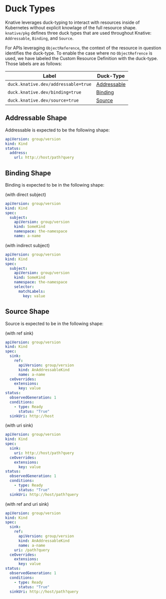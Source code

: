 # Duck Types

Knative leverages duck-typing to interact with resources inside of Kubernetes
without explicit knowlage of the full resource shape. `knative/pkg` defines three
duck types that are used throughout Knative: `Addressable`, `Binding`, and `Source`.

For APIs leveraging `ObjectReference`, the context of the resource in question
identifies the duck-type. To enable the case where no `ObjectRefrence` is used,
we have labeled the Custom Resource Definition with the duck-type. Those labels
are as follows:

| Label                               | Duck-Type                                                                     |
| ----------------------------------- | ----------------------------------------------------------------------------- |
| `duck.knative.dev/addressable=true` | [Addressable](https://godoc.org/knative.dev/pkg/apis/duck/v1#AddressableType) |
| `duck.knative.dev/binding=true`     | [Binding](https://godoc.org/knative.dev/pkg/apis/duck/v1alpha1#Binding)       |
| `duck.knative.dev/source=true`      | [Source](https://godoc.org/knative.dev/pkg/apis/duck/v1#Source)               |

## Addressable Shape

Addressable is expected to be the following shape:

```yaml
apiVersion: group/version
kind: Kind
status:
  address:
    url: http://host/path?query
```

## Binding Shape

Binding is expected to be in the following shape:

(with direct subject)

```yaml
apiVersion: group/version
kind: Kind
spec:
  subject:
    apiVersion: group/version
    kind: SomeKind
    namespace: the-namespace
    name: a-name
```

(with indirect subject)

```yaml
apiVersion: group/version
kind: Kind
spec:
  subject:
    apiVersion: group/version
    kind: SomeKind
    namespace: the-namespace
    selector:
      matchLabels:
        key: value
```

## Source Shape

Source is expected to be in the following shape:

(with ref sink)

```yaml
apiVersion: group/version
kind: Kind
spec:
  sink:
    ref:
      apiVersion: group/version
      kind: AnAddressableKind
      name: a-name
  ceOverrides:
    extensions:
      key: value
status:
  observedGeneration: 1
  conditions:
    - type: Ready
      status: "True"
  sinkUri: http://host
```

(with uri sink)

```yaml
apiVersion: group/version
kind: Kind
spec:
  sink:
    uri: http://host/path?query
  ceOverrides:
    extensions:
      key: value
status:
  observedGeneration: 1
  conditions:
    - type: Ready
      status: "True"
  sinkUri: http://host/path?query
```

(with ref and uri sink)

```yaml
apiVersion: group/version
kind: Kind
spec:
  sink:
    ref:
      apiVersion: group/version
      kind: AnAddressableKind
      name: a-name
    uri: /path?query
  ceOverrides:
    extensions:
      key: value
status:
  observedGeneration: 1
  conditions:
    - type: Ready
      status: "True"
  sinkUri: http://host/path?query
```
